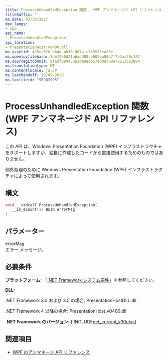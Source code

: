 ```yaml
---
title: ProcessUnhandledException 関数 - WPF アンマネージド API リファレンス
titleSuffix: ''
ms.date: 03/30/2017
dev_langs:
- cpp
api_name:
- ProcessUnhandledException
api_location:
- PresentationHost_v0400.dll
ms.assetid: 495ce5f6-bb4d-4b30-807a-c3c35f1ca95c
ms.openlocfilehash: 7de12e0d21a6add88ce602ea00b7f7b3aaf0c197
ms.sourcegitcommit: 9f6df084c53a3da0ea657ed0d708a72213683084
ms.translationtype: MT
ms.contentlocale: ja-JP
ms.lasthandoff: 12/09/2020
ms.locfileid: "96983995"
---
```

# <a name="processunhandledexception-function-wpf-unmanaged-api-reference"></a>ProcessUnhandledException 関数 (WPF アンマネージド API リファレンス)
この API は、Windows Presentation Foundation (WPF) インフラストラクチャをサポートしますが、独自に作成したコードから直接使用するためのものではありません。  
  
 例外処理のために Windows Presentation Foundation (WPF) インフラストラクチャによって使用されます。  
  
## <a name="syntax"></a>構文  
  
```cpp  
void __stdcall ProcessUnhandledException(  
   __in_ecount(1) BSTR errorMsg  
)  
```  
  
## <a name="parameters"></a>パラメーター  
 errorMsg  
 エラー メッセージ。  
  
## <a name="requirements"></a>必要条件  
 **プラットフォーム:** 「[.NET Framework システム要件](/dotnet/framework/get-started/system-requirements)」を参照してください。  
  
 **DLL:**  
  
 .NET Framework 3.0 および 3.5 の場合: PresentationHostDLL.dll  
  
 .NET Framework 4 以降の場合: PresentationHost_v0400.dll  
  
 **.NET Framework のバージョン:** [!INCLUDE[net_current_v30plus](../../../includes/net-current-v30plus-md.md)]  
  
## <a name="see-also"></a>関連項目

- [WPF のアンマネージ API リファレンス](wpf-unmanaged-api-reference.md)
